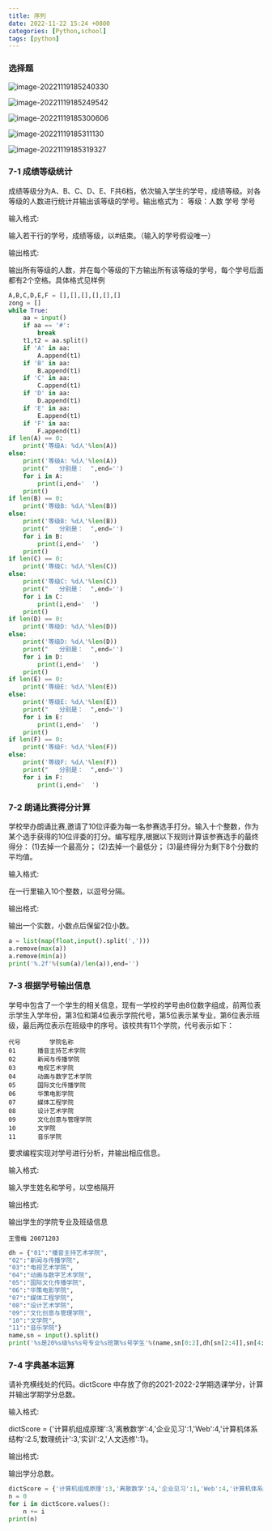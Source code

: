 ```yaml
---
title: 序列
date: 2022-11-22 15:24 +0800
categories: [Python,school]
tags: [python]
---
```




### 选择题

![image-20221119185240330](../images/6.序列.assets/image-20221119185240330.png)

![image-20221119185249542](../images/6.序列.assets/image-20221119185249542.png)

![image-20221119185300606](../images/6.序列.assets/image-20221119185300606.png)

![image-20221119185311130](../images/6.序列.assets/image-20221119185311130.png)

![image-20221119185319327](../images/6.序列.assets/image-20221119185319327.png)





### 7-1 成绩等级统计

成绩等级分为A、B、C、D、E、F共6档，依次输入学生的学号，成绩等级。对各等级的人数进行统计并输出该等级的学号。输出格式为：
等级：人数
学号 学号

输入格式:

输入若干行的学号，成绩等级，以#结束。（输入的学号假设唯一）

输出格式:

输出所有等级的人数，并在每个等级的下方输出所有该等级的学号，每个学号后面都有2个空格。具体格式见样例



```python
A,B,C,D,E,F = [],[],[],[],[],[]
zong = []
while True:
    aa = input()
    if aa == '#':
        break
    t1,t2 = aa.split()
    if 'A' in aa:
        A.append(t1)
    if 'B' in aa:
        B.append(t1)
    if 'C' in aa:
        C.append(t1)
    if 'D' in aa:
        D.append(t1)
    if 'E' in aa:
        E.append(t1)
    if 'F' in aa:
        F.append(t1)
if len(A) == 0:
    print('等级A: %d人'%len(A))
else:
    print('等级A: %d人'%len(A))
    print("   分别是：  ",end='')
    for i in A:
        print(i,end='  ')
    print()
if len(B) == 0:
    print('等级B: %d人'%len(B))
else:
    print('等级B: %d人'%len(B))
    print("   分别是：  ",end='')
    for i in B:
        print(i,end='  ')
    print()
if len(C) == 0:
    print('等级C: %d人'%len(C))
else:
    print('等级C: %d人'%len(C))
    print("   分别是：  ",end='')
    for i in C:
        print(i,end='  ')
    print()
if len(D) == 0:
    print('等级D: %d人'%len(D))
else:
    print('等级D: %d人'%len(D))
    print("   分别是：  ",end='')
    for i in D:
        print(i,end='  ')
    print()
if len(E) == 0:
    print('等级E: %d人'%len(E))
else:
    print('等级E: %d人'%len(E))
    print("   分别是：  ",end='')
    for i in E:
        print(i,end='  ')
    print()
if len(F) == 0:
    print('等级F: %d人'%len(F))
else:
    print('等级F: %d人'%len(F))
    print("   分别是：  ",end='')
    for i in F:
        print(i,end='  ')
```



### 7-2 朗诵比赛得分计算

学校举办朗诵比赛,邀请了10位评委为每一名参赛选手打分。输入十个整数，作为某个选手获得的10位评委的打分。编写程序,根据以下规则计算该参赛选手的最终得分：
(1)去掉一个最高分；
(2)去掉一个最低分；
(3)最终得分为剩下8个分数的平均值。

输入格式:

在一行里输入10个整数，以逗号分隔。

输出格式:

输出一个实数，小数点后保留2位小数。

```python
a = list(map(float,input().split(',')))
a.remove(max(a))
a.remove(min(a))
print('%.2f'%(sum(a)/len(a)),end='')
```



### 7-3 根据学号输出信息

学号中包含了一个学生的相关信息，现有一学校的学号由8位数字组成，前两位表示学生入学年份，第3位和第4位表示学院代号，第5位表示某专业，第6位表示班级，最后两位表示在班级中的序号。该校共有11个学院，代号表示如下：

```
代号        学院名称
01      播音主持艺术学院
02      新闻与传播学院
03      电视艺术学院
04      动画与数字艺术学院
05      国际文化传播学院
06      华策电影学院
07      媒体工程学院
08      设计艺术学院
09      文化创意与管理学院
10      文学院
11      音乐学院
```

要求编程实现对学号进行分析，并输出相应信息。

输入格式:

输入学生姓名和学号，以空格隔开

输出格式:

输出学生的学院专业及班级信息

```
王雪梅 20071203
```

```python
dh = {"01":"播音主持艺术学院",
"02":"新闻与传播学院",
"03":"电视艺术学院",
"04":"动画与数字艺术学院",
"05":"国际文化传播学院",
"06":"华策电影学院",
"07":"媒体工程学院",
"08":"设计艺术学院",
"09":"文化创意与管理学院",
"10":"文学院",
"11":"音乐学院"}
name,sn = input().split()
print('%s是20%s级%s%s号专业%s班第%s号学生'%(name,sn[0:2],dh[sn[2:4]],sn[4:5],sn[5:6],sn[6:]),end='')
```





### 7-4 字典基本运算

请补充横线处的代码。dictScore 中存放了你的2021-2022-2学期选课学分，计算并输出学期学分总数。

输入格式:

dictScore = {'计算机组成原理':3,'离散数学':4,'企业见习':1,'Web':4,'计算机体系结构':2.5,'数理统计':3,'实训':2,'人文选修':1}。

输出格式:

输出学分总数。

```python
dictScore = {'计算机组成原理':3,'离散数学':4,'企业见习':1,'Web':4,'计算机体系结构':2.5,'数理统计':3,'实训':2,'人文选修':1}
n = 0
for i in dictScore.values():
    n += i
print(n)
```


